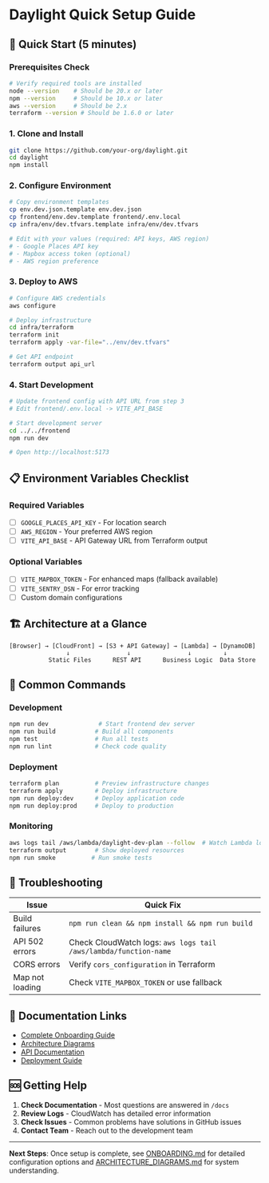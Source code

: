 # Daylight Quick Setup Guide

## 🚀 Quick Start (5 minutes)

### Prerequisites Check

```bash
# Verify required tools are installed
node --version    # Should be 20.x or later
npm --version     # Should be 10.x or later
aws --version     # Should be 2.x
terraform --version # Should be 1.6.0 or later
```

### 1. Clone and Install

```bash
git clone https://github.com/your-org/daylight.git
cd daylight
npm install
```

### 2. Configure Environment

```bash
# Copy environment templates
cp env.dev.json.template env.dev.json
cp frontend/env.dev.template frontend/.env.local
cp infra/env/dev.tfvars.template infra/env/dev.tfvars

# Edit with your values (required: API keys, AWS region)
# - Google Places API key
# - Mapbox access token (optional)
# - AWS region preference
```

### 3. Deploy to AWS

```bash
# Configure AWS credentials
aws configure

# Deploy infrastructure
cd infra/terraform
terraform init
terraform apply -var-file="../env/dev.tfvars"

# Get API endpoint
terraform output api_url
```

### 4. Start Development

```bash
# Update frontend config with API URL from step 3
# Edit frontend/.env.local -> VITE_API_BASE

# Start development server
cd ../../frontend
npm run dev

# Open http://localhost:5173
```

## 📋 Environment Variables Checklist

### Required Variables

- [ ] `GOOGLE_PLACES_API_KEY` - For location search
- [ ] `AWS_REGION` - Your preferred AWS region
- [ ] `VITE_API_BASE` - API Gateway URL from Terraform output

### Optional Variables

- [ ] `VITE_MAPBOX_TOKEN` - For enhanced maps (fallback available)
- [ ] `VITE_SENTRY_DSN` - For error tracking
- [ ] Custom domain configurations

## 🏗️ Architecture at a Glance

```text
[Browser] → [CloudFront] → [S3 + API Gateway] → [Lambda] → [DynamoDB]
                ↓                ↓                ↓         ↓
           Static Files      REST API      Business Logic  Data Store
```

## 🔧 Common Commands

### Development

```bash
npm run dev              # Start frontend dev server
npm run build           # Build all components
npm test                # Run all tests
npm run lint            # Check code quality
```

### Deployment

```bash
terraform plan          # Preview infrastructure changes
terraform apply         # Deploy infrastructure
npm run deploy:dev      # Deploy application code
npm run deploy:prod     # Deploy to production
```

### Monitoring

```bash
aws logs tail /aws/lambda/daylight-dev-plan --follow  # Watch Lambda logs
terraform output        # Show deployed resources
npm run smoke          # Run smoke tests
```

## 🐛 Troubleshooting

| Issue | Quick Fix |
|-------|-----------|
| Build failures | `npm run clean && npm install && npm run build` |
| API 502 errors | Check CloudWatch logs: `aws logs tail /aws/lambda/function-name` |
| CORS errors | Verify `cors_configuration` in Terraform |
| Map not loading | Check `VITE_MAPBOX_TOKEN` or use fallback |

## 📖 Documentation Links

- [Complete Onboarding Guide](./ONBOARDING.md)
- [Architecture Diagrams](./ARCHITECTURE_DIAGRAMS.md)
- [API Documentation](./API.md)
- [Deployment Guide](./DEPLOYMENT.md)

## 🆘 Getting Help

1. **Check Documentation** - Most questions are answered in `/docs`
2. **Review Logs** - CloudWatch has detailed error information
3. **Check Issues** - Common problems have solutions in GitHub issues
4. **Contact Team** - Reach out to the development team

---

**Next Steps**: Once setup is complete, see [ONBOARDING.md](./ONBOARDING.md) for detailed configuration options and [ARCHITECTURE_DIAGRAMS.md](./ARCHITECTURE_DIAGRAMS.md) for system understanding.
